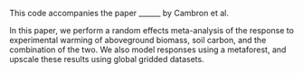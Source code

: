 This code accompanies the paper ______ by Cambron et al.

In this paper, we perform a random effects meta-analysis of the response to experimental warming of
aboveground biomass, soil carbon, and the combination of the two. We also model responses using a metaforest,
and upscale these results using global gridded datasets. 

